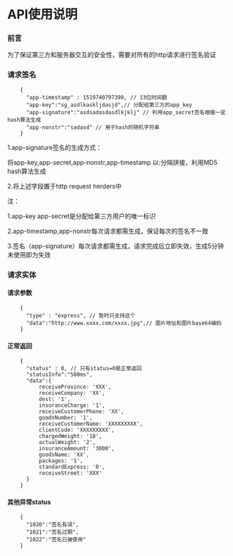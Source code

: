 # API使用说明

### 前言

为了保证第三方和服务器交互的安全性，需要对所有的http请求进行签名验证

### 请求签名

```
	{
	  "app-timestamp" : 1519740797398, // 13位时间戳
	  "app-key":"sg_asdlkaskljdasjd",// 分配给第三方的app_key
	  "app-signature":"asdsadasdasdlkjklj" // 利用app_secret签名根据一定hash算法生成
	  "app-nonstr":"sadasd" // 用于hash的随机字符串
	}
```

1.app-signature签名的生成方式：

将app-key,app-secret,app-nonstr,app-timestamp 以:分隔拼接，利用MD5 hash算法生成


2.将上述字段置于http request herders中


注：

1.app-key app-secret是分配给第三方用户的唯一标识

2.app-timestamp,app-nonstr每次请求都需生成，保证每次的签名不一致

3.签名（app-signature）每次请求都需生成，请求完成后立即失效，生成5分钟未使用即为失效



### 请求实体

#### 请求参数

```
	{
	  "type" : "express", // 暂时只支持这个
	  "data":"http://www.xxxx.com/xxxx.jpg",// 图片地址和图片base64编码
	}
```
#### 正常返回

```
	{
	  "status" : 0, // 只有status=0是正常返回
	  "statusInfo":"500ms",
	  "data":{
	      receiveProvince: 'XXX',
		  receiveCompany: 'XX',
		  dest: '1',
		  insuranceCharge: '1',
		  receiveCustomerPhone: 'XX',
		  goodsNumber: '1',
		  receiveCustomerName: 'XXXXXXXXX',
		  clientCode: 'XXXXXXXXX',
		  chargedWeight: '18',
		  actualWeight: '2',
		  insuranceAmount: '3000',
		  goodsName: 'XX',
		  packages: '1',
		  standardExpress: '0',
		  receiveStreet: 'XXX'
      }
	}
```

#### 其他异常status

```
	{
      "1020":"签名有误",
      "1021":"签名过期",
      "1022":"签名已被使用"
	}
```